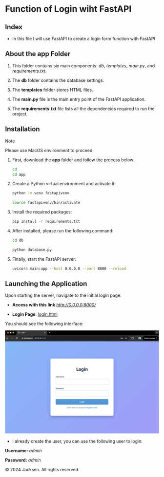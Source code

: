 # Function of Login wiht FastAPI

## Index

- In this file I will use FastAPI to create a login form function with FastAPI

## About the **app** Folder

1. This folder contains six main components: *db*, *templates*, *main.py*, and *requirements.txt*.

2. The **db** folder contains the database settings.

5. The **templates** folder stores HTML files.

6. The **main.py** file is the main entry point of the FastAPI application.

7. The **requirements.txt** file lists all the dependencies required to run the project.

## Installation

>[!NOTE]
>Please use MacOS environment to proceed.

1. First, download the **app** folder and follow the process below:
    ```bash
    cd
    cd app
    ```

2. Create a Python virtual environment and activate it:
    ```bash
    python -m venv fastapivenv
    ```

    ```bash
    source fastapivenv/bin/activate
    ```

3. Install the required packages:
    ```bash
    pip install -r requirements.txt
    ```

4. After installed, please run the following command:
    ```bash
    cd db
    ```

    ```bash
    python database.py
    ```

5. Finally, start the FastAPI server:
    ```bash
    uvicorn main:app --host 0.0.0.0 --port 8000 --reload
    ```


## Launching the Application

Upon starting the server, navigate to the initial login page:

- **Access with this link** *http://0.0.0.0:8000/*

- **Login Page**: [login.html](https://github.com/jacksen-ng/login_fastapi/blob/main/app/templates/login.html)

You should see the following interface:

![Login Page](https://github.com/jacksen-ng/login_fastapi/blob/main/app/image/loginimage.png)

- I already create the user, you can use the following user to login:

**Username:** *admin*

**Password:** *admin*


© 2024 Jacksen. All rights reserved.